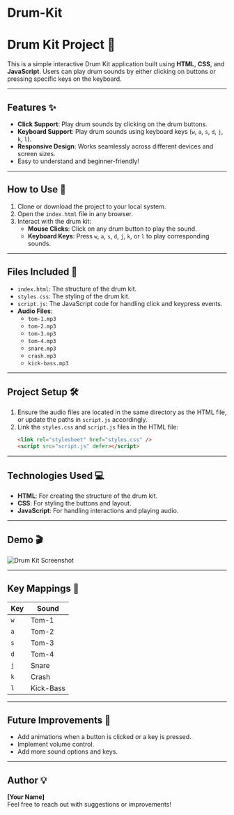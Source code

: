# Drum-Kit

# Drum Kit Project 🎵

This is a simple interactive Drum Kit application built using **HTML**, **CSS**, and **JavaScript**. Users can play drum sounds by either clicking on buttons or pressing specific keys on the keyboard.

---

## Features ✨

- **Click Support**: Play drum sounds by clicking on the drum buttons.
- **Keyboard Support**: Play drum sounds using keyboard keys (`w`, `a`, `s`, `d`, `j`, `k`, `l`).
- **Responsive Design**: Works seamlessly across different devices and screen sizes.
- Easy to understand and beginner-friendly!

---

## How to Use 🥁

1. Clone or download the project to your local system.
2. Open the `index.html` file in any browser.
3. Interact with the drum kit:
   - **Mouse Clicks**: Click on any drum button to play the sound.
   - **Keyboard Keys**: Press `w`, `a`, `s`, `d`, `j`, `k`, or `l` to play corresponding sounds.

---

## Files Included 📁

- `index.html`: The structure of the drum kit.
- `styles.css`: The styling of the drum kit.
- `script.js`: The JavaScript code for handling click and keypress events.
- **Audio Files**:
  - `tom-1.mp3`
  - `tom-2.mp3`
  - `tom-3.mp3`
  - `tom-4.mp3`
  - `snare.mp3`
  - `crash.mp3`
  - `kick-bass.mp3`

---

## Project Setup 🛠️

1. Ensure the audio files are located in the same directory as the HTML file, or update the paths in `script.js` accordingly.
2. Link the `styles.css` and `script.js` files in the HTML file:
   ```html
   <link rel="stylesheet" href="styles.css" />
   <script src="script.js" defer></script>
   ```

---

## Technologies Used 💻

- **HTML**: For creating the structure of the drum kit.
- **CSS**: For styling the buttons and layout.
- **JavaScript**: For handling interactions and playing audio.

---

## Demo 🎬

![Drum Kit Screenshot](demo.png)

---

## Key Mappings 🎹

| Key | Sound     |
| --- | --------- |
| `w` | Tom-1     |
| `a` | Tom-2     |
| `s` | Tom-3     |
| `d` | Tom-4     |
| `j` | Snare     |
| `k` | Crash     |
| `l` | Kick-Bass |

---

## Future Improvements 🚀

- Add animations when a button is clicked or a key is pressed.
- Implement volume control.
- Add more sound options and keys.

---

## Author 💡

**[Your Name]**  
Feel free to reach out with suggestions or improvements!
